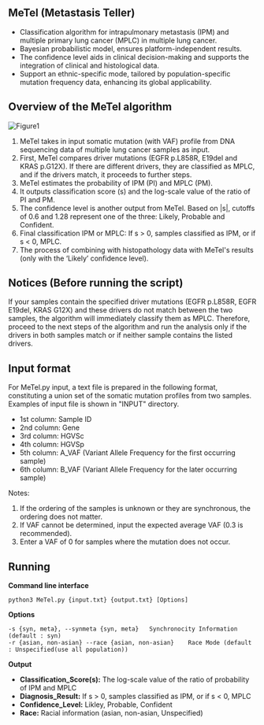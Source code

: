 MeTel (Metastasis Teller)
---------------------
+ Classification algorithm for intrapulmonary metastasis (IPM) and multiple primary lung cancer (MPLC) in multiple lung cancer.
+ Bayesian probabilistic model, ensures platform-independent results.
+ The confidence level aids in clinical decision-making and supports the integration of clinical and histological data.
+ Support an ethnic-specific mode, tailored by population-specific mutation frequency data, enhancing its global applicability.

**Overview of the MeTel algorithm**
------
![Figure1](https://github.com/JeongsooWon/MeTel/assets/157678300/b927a90e-815d-45b6-b1a6-41ced3f734ee)

1. MeTel takes in input somatic mutation (with VAF) profile from DNA sequencing data of multiple lung cancer samples as input.
2. First, MeTel compares driver mutations (EGFR p.L858R, E19del and KRAS p.G12X). If there are different drivers, they are classified as MPLC, and if the drivers match, it proceeds to further steps.
3. MeTel estimates the probability of IPM (PI) and MPLC (PM).
4. It outputs classification score (s) and the log-scale value of the ratio of PI and PM.
5. The confidence level is another output from MeTel. Based on |s|, cutoffs of 0.6 and 1.28 represent one of the three: Likely, Probable and Confident.
6. Final classification IPM or MPLC: If s > 0, samples classified as IPM, or if s < 0, MPLC.
7. The process of combining with histopathology data with MeTel's results (only with the ‘Likely’ confidence level).

Notices (Before running the script)
------
If your samples contain the specified driver mutations (EGFR p.L858R, EGFR E19del, KRAS G12X) and these drivers do not match between the two samples, the algorithm will immediately classify them as MPLC. Therefore, proceed to the next steps of the algorithm and run the analysis only if the drivers in both samples match or if neither sample contains the listed drivers.

Input format
-------
For MeTel.py input, a text file is prepared in the following format, constituting a union set of the somatic mutation profiles from two samples.
Examples of input file is shown in "INPUT" directory.
+ 1st column: Sample ID
+ 2nd column: Gene
+ 3rd column: HGVSc 
+ 4th column: HGVSp
+ 5th column: A_VAF (Variant Allele Frequency for the first occurring sample)
+ 6th column: B_VAF (Variant Allele Frequency for the later occurring sample)

Notes:
1. If the ordering of the samples is unknown or they are synchronous, the ordering does not matter.
2. If VAF cannot be determined, input the expected average VAF (0.3 is recommended).
3. Enter a VAF of 0 for samples where the mutation does not occur.

Running
--------
**Command line interface**

```
python3 MeTel.py {input.txt} {output.txt} [Options]
```

**Options**
```
-s {syn, meta}, --synmeta {syn, meta}   Synchronocity Information (default : syn)
-r {asian, non-asian} --race {asian, non-asian}    Race Mode (default : Unspecified(use all population))
```
**Output**
+ **Classification_Score(s):** The log-scale value of the ratio of probability of IPM and MPLC
+ **Diagnosis_Result:** If s > 0, samples classified as IPM, or if s < 0, MPLC
+ **Confidence_Level:** Likley, Probable, Confident
+ **Race:** Racial information (asian, non-asian, Unspecified)
